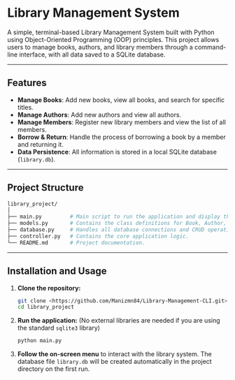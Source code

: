 # Library Management System

A simple, terminal-based Library Management System built with Python using Object-Oriented Programming (OOP) principles. This project allows users to manage books, authors, and library members through a command-line interface, with all data saved to a SQLite database.

---

## Features

-   **Manage Books**: Add new books, view all books, and search for specific titles.
-   **Manage Authors**: Add new authors and view all authors.
-   **Manage Members**: Register new library members and view the list of all members.
-   **Borrow & Return**: Handle the process of borrowing a book by a member and returning it.
-   **Data Persistence**: All information is stored in a local SQLite database (`library.db`).

---

## Project Structure
```sh
library_project/
│
├── main.py         # Main script to run the application and display the menu.
├── models.py       # Contains the class definitions for Book, Author, and Member.
├── database.py     # Handles all database connections and CRUD operations.
├── controller.py   # Contains the core application logic.
└── README.md       # Project documentation.
```

---

## Installation and Usage

1.  **Clone the repository:**
    ```sh
    git clone <https://github.com/Manizmn84/Library-Management-CLI.git>
    cd library_project
    ```

2.  **Run the application:**
    (No external libraries are needed if you are using the standard `sqlite3` library)
    ```sh
    python main.py
    ```

3.  **Follow the on-screen menu** to interact with the library system. The database file `library.db` will be created automatically in the project directory on the first run.